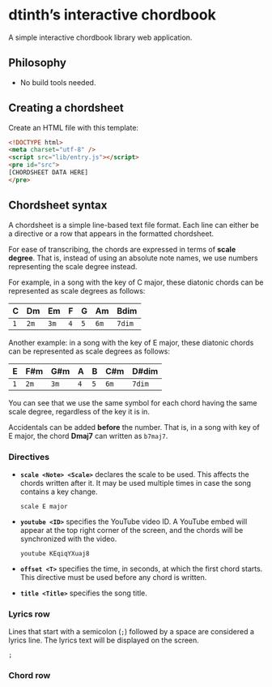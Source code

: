 # dtinth’s interactive chordbook

A simple interactive chordbook library web application.

## Philosophy

- No build tools needed.

## Creating a chordsheet

Create an HTML file with this template:

```html
<!DOCTYPE html>
<meta charset="utf-8" />
<script src="lib/entry.js"></script>
<pre id="src">
[CHORDSHEET DATA HERE]
</pre>
```

## Chordsheet syntax

A chordsheet is a simple line-based text file format.
Each line can either be a directive or a row that appears in the formatted chordsheet.

For ease of transcribing,
the chords are expressed in terms of **scale degree**.
That is, instead of using an absolute note names, we use numbers representing the scale degree instead.

For example, in a song with the key of C major, these diatonic chords can be represented as scale degrees as follows:

| C | Dm | Em | F | G | Am | Bdim |
| --- | --- | --- | --- | --- | --- | --- |
| `1` | `2m` | `3m` | `4` | `5` | `6m` | `7dim` |

Another example: in a song with the key of E major, these diatonic chords can be represented as scale degrees as follows:

| E | F#m | G#m | A | B | C#m | D#dim |
| --- | --- | --- | --- | --- | --- | --- |
| `1` | `2m` | `3m` | `4` | `5` | `6m` | `7dim` |

You can see that we use the same symbol for each chord having the same scale degree, regardless of the key it is in.

Accidentals can be added **before** the number.
That is, in a song with key of E major, the chord **Dmaj7** can written as `b7maj7`.

### Directives

- **`scale <Note> <Scale>`** declares the scale to be used.
  This affects the chords written after it.
  It may be used multiple times in case the song contains a key change.

  ```
  scale E major
  ```

- **`youtube <ID>`** specifies the YouTube video ID.
  A YouTube embed will appear at the top right corner of the screen,
  and the chords will be synchronized with the video.

  ```
  youtube KEqiqYXuaj8
  ```

- **`offset <T>`** specifies the time, in seconds, at which the first chord starts.
  This directive must be used before any chord is written.

- **`title <Title>`** specifies the song title.

### Lyrics row

Lines that start with a semicolon (`;`) followed by a space are considered a lyrics line.
The lyrics text will be displayed on the screen.

```
;
```

### Chord row


